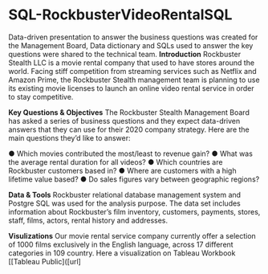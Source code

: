 # SQL-RockbusterVideoRentalSQL
Data-driven presentation to answer the business questions was created for the Management Board, Data dictionary and SQLs used to answer the key questions were shared to the technical team.
**Introduction**
Rockbuster Stealth LLC is a movie rental company that used to have stores around the world. Facing stiff competition from streaming services such as Netflix and Amazon Prime,
the Rockbuster Stealth management team is planning to use its existing movie licenses to launch an online video rental service in order to stay competitive.

**Key Questions & Objectives**
The Rockbuster Stealth Management Board has asked a series of business questions and they expect data-driven answers that they can use for their 2020 company strategy. Here are
the main questions they’d like to answer:

● Which movies contributed the most/least to revenue gain?
● What was the average rental duration for all videos?
● Which countries are Rockbuster customers based in?
● Where are customers with a high lifetime value based?
● Do sales figures vary between geographic regions?

**Data & Tools**
Rockbuster relational database management system and Postgre SQL was used for the analysis purpose. The data set includes information about Rockbuster’s film inventory, customers, payments, stores, staff, films, actors, rental history and addresses.

**Visulizations**
Our movie rental service company currently offer a selection of 1000 films exclusively in the English language, across 17 different categories in 109 country. 
Here a visualization on Tableau Workbook [[Tableau Public]([url]
